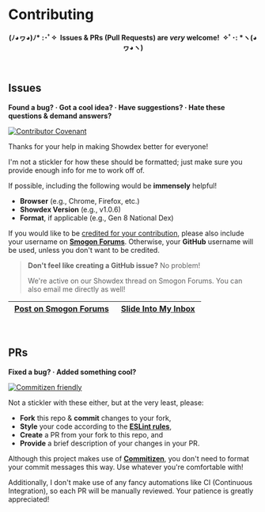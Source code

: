 # Contributing

<p align="center">
  <strong>
    (ﾉ◕ヮ◕)ﾉ* :･ﾟ✧&nbsp;&nbsp;Issues & PRs (Pull Requests) are <em>very</em> welcome!&nbsp;&nbsp;✧ﾟ･: *ヽ(◕ヮ◕ヽ)
  </strong>
</p>

<br>

## Issues

**Found a bug? · Got a cool idea? · Have suggestions? · Hate these questions & demand answers?**

[![Contributor Covenant](https://img.shields.io/badge/Contributor%20Covenant-2.1-4baaaa.svg)](./CODE_OF_CONDUCT.md)

Thanks for your help in making Showdex better for everyone!

I'm not a stickler for how these should be formatted; just make sure you provide enough info for me to work off of.

If possible, including the following would be **immensely** helpful!

* **Browser** (e.g., Chrome, Firefox, etc.)
* **Showdex Version** (e.g., v1.0.6)
* **Format**, if applicable (e.g., Gen 8 National Dex)

If you would like to be [credited for your contribution](../README.md#contributors), please also include your username on [**Smogon Forums**](https://smogon.com/forums). Otherwise, your **GitHub** username will be used, unless you don't want to be credited.

> **Don't feel like creating a GitHub issue?** No problem!
>
> We're active on our Showdex thread on Smogon Forums. You can also email me directly as well!

&nbsp;[Post on Smogon Forums](https://www.smogon.com/forums/threads/showdex-an-auto-updating-damage-calculator-built-into-showdown.3707265)&nbsp; | &nbsp;[Slide Into My Inbox](mailto:keith@tize.io)&nbsp;
--- | --- |

<br>

## PRs

**Fixed a bug? · Added something cool?**

[![Commitizen friendly](https://img.shields.io/badge/commitizen-friendly-brightgreen.svg)](http://commitizen.github.io/cz-cli)

Not a stickler with these either, but at the very least, please:

* **Fork** this repo & **commit** changes to your fork,
* **Style** your code according to the [**ESLint rules**](../.eslintrc.json),
* **Create** a PR from your fork to this repo, and
* **Provide** a brief description of your changes in your PR.

Although this project makes use of [**Commitizen**](http://commitizen.github.io/cz-cli), you don't need to format your commit messages this way. Use whatever you're comfortable with!

Additionally, I don't make use of any fancy automations like CI (Continuous Integration), so each PR will be manually reviewed. Your patience is greatly appreciated!

